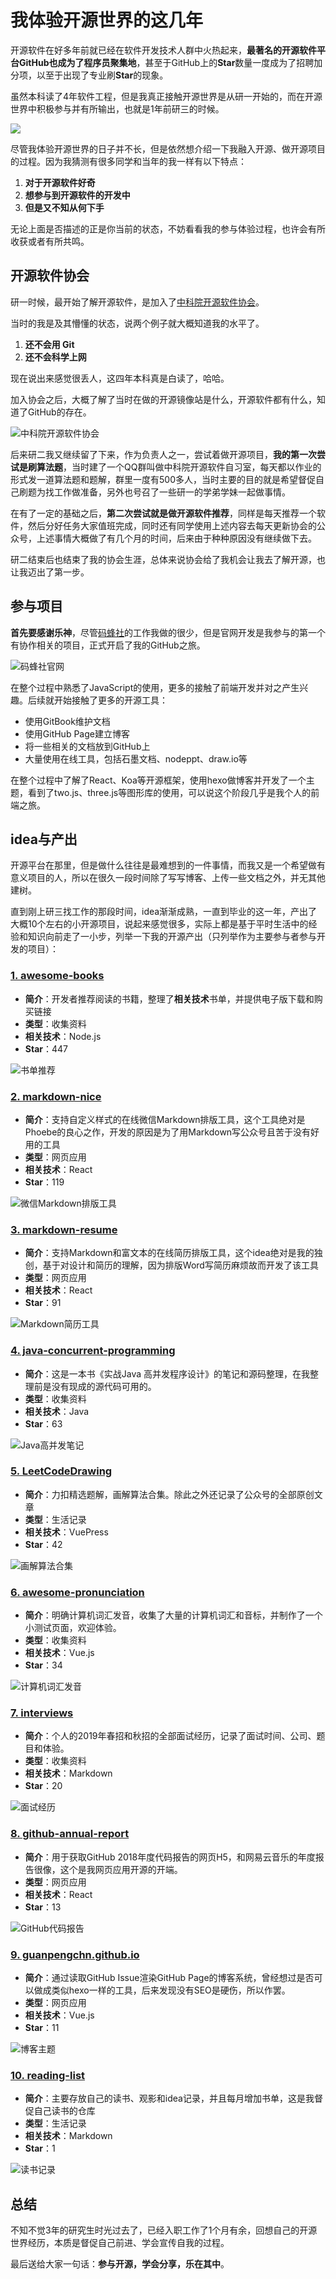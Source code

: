 # 我体验开源世界的这几年

开源软件在好多年前就已经在软件开发技术人群中火热起来，**最著名的开源软件平台GitHub也成为了程序员聚集地**，甚至于GitHub上的**Star**数量一度成为了招聘加分项，以至于出现了专业刷**Star**的现象。

虽然本科读了4年软件工程，但是我真正接触开源世界是从研一开始的，而在开源世界中积极参与并有所输出，也就是1年前研三的时候。

![](./_media/experience-open-source/体验.png)

尽管我体验开源世界的日子并不长，但是依然想介绍一下我融入开源、做开源项目的过程。因为我猜测有很多同学和当年的我一样有以下特点：

1. **对于开源软件好奇**
2. **想参与到开源软件的开发中**
3. **但是又不知从何下手**

无论上面是否描述的正是你当前的状态，不妨看看我的参与体验过程，也许会有所收获或者有所共鸣。

## 开源软件协会

研一时候，最开始了解开源软件，是加入了[中科院开源软件协会](https://www.opencas.org/ "中科院开源软件协会")。

当时的我是及其懵懂的状态，说两个例子就大概知道我的水平了。

1. **还不会用 Git**
2. **还不会科学上网**

现在说出来感觉很丢人，这四年本科真是白读了，哈哈。

加入协会之后，大概了解了当时在做的开源镜像站是什么，开源软件都有什么，知道了GitHub的存在。

![中科院开源软件协会](./_media/experience-open-source/opencas.png)

后来研二我又继续留了下来，作为负责人之一，尝试着做开源项目，**我的第一次尝试是刷算法题**，当时建了一个QQ群叫做中科院开源软件自习室，每天都以作业的形式发一道算法题和题解，群里一度有500多人，当时主要的目的就是希望督促自己刷题为找工作做准备，另外也号召了一些研一的学弟学妹一起做事情。

在有了一定的基础之后，**第二次尝试就是做开源软件推荐**，同样是每天推荐一个软件，然后分好任务大家值班完成，同时还有同学使用上述内容去每天更新协会的公众号，上述事情大概做了有几个月的时间，后来由于种种原因没有继续做下去。

研二结束后也结束了我的协会生涯，总体来说协会给了我机会让我去了解开源，也让我迈出了第一步。

## 参与项目

**首先要感谢乐神**，尽管[码蜂社](https://www.mafengshe.com/ "码蜂社官网")的工作我做的很少，但是官网开发是我参与的第一个有协作相关的项目，正式开启了我的GitHub之旅。

![码蜂社官网](./_media/experience-open-source/mafengshe.png)

在整个过程中熟悉了JavaScript的使用，更多的接触了前端开发并对之产生兴趣。后续就开始接触了更多的开源工具：

- 使用GitBook维护文档
- 使用GitHub Page建立博客
- 将一些相关的文档放到GitHub上
- 大量使用在线工具，包括石墨文档、nodeppt、draw.io等

在整个过程中了解了React、Koa等开源框架，使用hexo做博客并开发了一个主题，看到了two.js、three.js等图形库的使用，可以说这个阶段几乎是我个人的前端之旅。

## idea与产出

开源平台在那里，但是做什么往往是最难想到的一件事情，而我又是一个希望做有意义项目的人，所以在很久一段时间除了写写博客、上传一些文档之外，并无其他建树。

直到刚上研三找工作的那段时间，idea渐渐成熟，一直到毕业的这一年，产出了大概10个左右的小开源项目，说起来感觉很多，实际上都是基于平时生活中的经验和知识向前走了一小步，列举一下我的开源产出（只列举作为主要参与者参与开发的项目）：

### [1. awesome-books](https://github.com/guanpengchn/awesome-books "书单推荐")

- **简介**：开发者推荐阅读的书籍，整理了**相关技术**书单，并提供电子版下载和购买链接
- **类型**：收集资料
- **相关技术**：Node.js
- **Star**：447

![书单推荐](./_media/experience-open-source/awesome-books.png)

### [2. markdown-nice](https://github.com/zhning12/markdown-nice "微信Markdown排版工具")

- **简介**：支持自定义样式的在线微信Markdown排版工具，这个工具绝对是Phoebe的良心之作，开发的原因是为了用Markdown写公众号且苦于没有好用的工具
- **类型**：网页应用
- **相关技术**：React
- **Star**：119

![微信Markdown排版工具](./_media/experience-open-source/markdown-nice.png)

### [3. markdown-resume](https://github.com/guanpengchn/markdown-resume "Markdown简历工具")

- **简介**：支持Markdown和富文本的在线简历排版工具，这个idea绝对是我的独创，基于对设计和简历的理解，因为排版Word写简历麻烦故而开发了该工具
- **类型**：网页应用
- **相关技术**：React
- **Star**：91

![Markdown简历工具](./_media/experience-open-source/markdown-resume.png)

### [4. java-concurrent-programming](https://github.com/guanpengchn/java-concurrent-programming "Java高并发笔记")

- **简介**：这是一本书《实战Java 高并发程序设计》的笔记和源码整理，在我整理前是没有现成的源代码可用的。
- **类型**：收集资料
- **相关技术**：Java
- **Star**：63

![Java高并发笔记](./_media/experience-open-source/java-notes.png)

### [5. LeetCodeDrawing](https://github.com/guanpengchn/LeetCodeDrawing "画解算法合集")

- **简介**：力扣精选题解，画解算法合集。除此之外还记录了公众号的全部原创文章
- **类型**：生活记录
- **相关技术**：VuePress
- **Star**：42

![画解算法合集](./_media/experience-open-source/leetcode-drawing.png)

### [6. awesome-pronunciation](https://github.com/guanpengchn/awesome-pronunciation "计算机词汇发音")

- **简介**：明确计算机词汇发音，收集了大量的计算机词汇和音标，并制作了一个小测试页面，欢迎体验。
- **类型**：收集资料
- **相关技术**：Vue.js
- **Star**：34

![计算机词汇发音](./_media/experience-open-source/awesome-pronunciation.png)

### [7. interviews](https://github.com/guanpengchn/interviews "面试经历")

- **简介**：个人的2019年春招和秋招的全部面试经历，记录了面试时间、公司、题目和体验。
- **类型**：收集资料
- **相关技术**：Markdown
- **Star**：20

![面试经历](./_media/experience-open-source/interviews.png)

### [8. github-annual-report](https://github.com/guanpengchn/github-annual-report "GitHub代码报告")

- **简介**：用于获取GitHub 2018年度代码报告的网页H5，和网易云音乐的年度报告很像，这个是我网页应用开源的开端。
- **类型**：网页应用
- **相关技术**：React
- **Star**：13

![GitHub代码报告](https://i.loli.net/2019/08/18/ksyhJUuKfI5tndB.png)

### [9. guanpengchn.github.io](https://github.com/guanpengchn/guanpengchn.github.io "博客主题")

- **简介**：通过读取GitHub Issue渲染GitHub Page的博客系统，曾经想过是否可以做成类似hexo一样的工具，后来发现没有SEO是硬伤，所以作罢。
- **类型**：网页应用
- **相关技术**：Vue.js
- **Star**：11

![博客主题](./_media/experience-open-source/github-page.png)

### [10. reading-list](https://github.com/guanpengchn/reading-list "读书记录")

- **简介**：主要存放自己的读书、观影和idea记录，并且每月增加书单，这是我督促自己读书的仓库
- **类型**：生活记录
- **相关技术**：Markdown
- **Star**：1

![读书记录](./_media/experience-open-source/reading-list.png)

## 总结

不知不觉3年的研究生时光过去了，已经入职工作了1个月有余，回想自己的开源世界经历，本质是督促自己前进、学会宣传自我的过程。

最后送给大家一句话：**参与开源，学会分享，乐在其中**。
